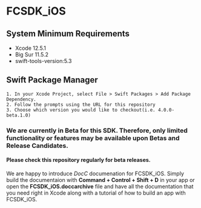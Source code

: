 # FCSDK_iOS

## System Minimum Requirements ##
* Xcode 12.5.1
* Big Sur 11.5.2
* swift-tools-version:5.3

## Swift Package Manager ##
 
    1. In your Xcode Project, select File > Swift Packages > Add Package Dependency.
    2. Follow the prompts using the URL for this repository
    3. Choose which version you would like to checkout(i.e. 4.0.0-beta.1.0)

### We are currently in Beta for this SDK. Therefore, only limited functionality or features may be available upon Betas and Release Candidates. 

#### Please check this repository regularly for beta releases.

We are happy to introduce *DocC* documenation for FCSDK_iOS. Simply build the documentaion with **Command + Control + Shift + D** in your app or open the **FCSDK_iOS.doccarchive** file and have all the documentation that you need right in Xcode along with a tutorial of how to build an app with FCSDK_iOS.

